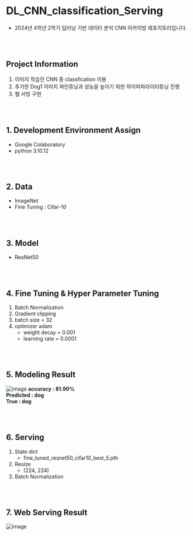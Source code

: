 # DL_CNN_classification_Serving
- 2024년 4학년 2학기 딥러닝 기반 데이터 분석 CNN 아카이빙 레포지토리입니다. 

</br></br>
## Project Information
1. 이미지 학습인 CNN 중 classfication 이용  
2. 추가한 Dog1 이미지 파인튜닝과 성능을 높이기 위한 하이퍼파라이터튜닝 진행  
3. 웹 서빙 구현

</br></br>

## 1. Development Environment Assign
- Google Colaboratory
- python 3.10.12
  
</br></br>

## 2. Data
- ImageNet
- Fine Tuning : Cifar-10

</br></br>

## 3. Model
- ResNet50

</br></br>

## 4. Fine Tuning & Hyper Parameter Tuning 
1. Batch Normalization
2. Gradient clipping
3. batch size = 32
4. optimizer adam
   - weight decay = 0.001
   - learning rate = 0.0001

</br></br>

## 5. Modeling Result
![image](https://github.com/user-attachments/assets/3d4ae3d7-67ee-458e-898d-11e55b912a69)
**accuracy : 81.90%**  
**Predicted : dog**  
**True : dog**

</br></br>

## 6. Serving
1. State dict
     - fine_tuned_resnet50_cifar10_best_5.pth
2. Resize
     - (224, 224)
3. Batch Normalization

</br></br>

## 7. Web Serving Result
![image](https://github.com/user-attachments/assets/a2651345-2723-4845-baa2-b290ba5037e2)

